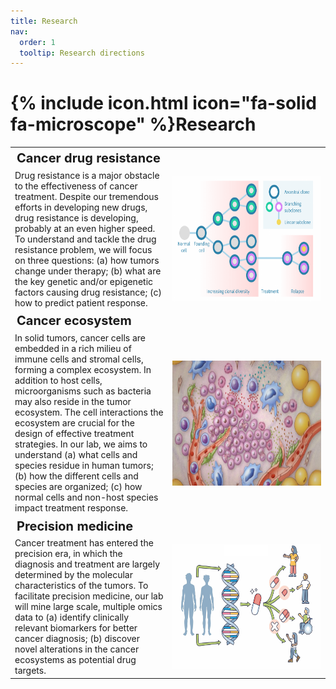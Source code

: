 ```yaml
---
title: Research
nav:
  order: 1
  tooltip: Research directions
---
```

<style>
table, td, th
{
	border:0px solid black;
}
th
{
  font-size: 20px;
  text-align: left;
}
td
{
	vertical-align:center;
  text-align: left;
}
</style>

# {% include icon.html icon="fa-solid fa-microscope" %}Research


<table>
<th>
Cancer drug resistance
</th>
<tr>
<td width="50%">
Drug resistance is a major obstacle to the effectiveness of cancer treatment. Despite our tremendous efforts in developing new drugs, drug resistance is developing, probably at an even higher speed. To understand and tackle the drug resistance problem, we will focus on three questions: (a) how tumors change under therapy; (b) what are the key genetic and/or epigenetic factors causing drug resistance; (c) how to predict patient response.
</td>
<td>
<img src="../images/tumor_evolution.png" alt="tumor evolution" style="height: 200px;float: right;"/>
</td>
</tr>

<th>
Cancer ecosystem
</th>
<tr>
<td width = "50%">
In solid tumors, cancer cells are embedded in a rich milieu of immune cells and stromal cells, forming a complex ecosystem. In addition to host cells, microorganisms such as bacteria may also reside in the tumor ecosystem. The cell interactions the ecosystem are crucial for the design of effective treatment strategies. In our lab, we aims to understand (a) what cells and species residue in human tumors; (b) how the different cells and species are organized; (c) how normal cells and non-host species impact treatment response.
</td>
<td>
<img src="../images/tme.jpg" alt="tumor microenvironment" style="height: 200px;float: right;"/>
</td>
</tr>

<th>
Precision medicine
</th>
<tr>
<td width="50%">
Cancer treatment has entered the precision era, in which the diagnosis and treatment are largely determined by the molecular characteristics of the tumors. To facilitate precision medicine, our lab will mine large scale, multiple omics data to (a) identify clinically relevant biomarkers for better cancer diagnosis; (b) discover novel alterations in the cancer ecosystems as potential drug targets.
</td>
<td>
<img src="../images/premed.png" alt="precision medicine" style="height: 200px; float: right; "/>
</td>
</tr>
</table>

